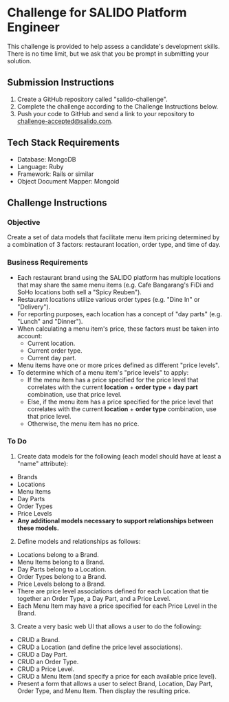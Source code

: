 # Challenge for SALIDO Platform Engineer

This challenge is provided to help assess a candidate's development skills. There is no time limit, but we ask that you be prompt in submitting your solution.

## Submission Instructions

1. Create a GitHub repository called "salido-challenge".
1. Complete the challenge according to the Challenge Instructions below.
1. Push your code to GitHub and send a link to your repository to challenge-accepted@salido.com.

## Tech Stack Requirements

* Database: MongoDB
* Language: Ruby
* Framework: Rails or similar
* Object Document Mapper: Mongoid

## Challenge Instructions

### Objective
Create a set of data models that facilitate menu item pricing determined by a combination of 3 factors: restaurant location, order type, and time of day.

### Business Requirements
* Each restaurant brand using the SALIDO platform has multiple locations that may share the same menu items (e.g. Cafe Bangarang's FiDi and SoHo locations both sell a "Spicy Reuben").
* Restaurant locations utilize various order types (e.g. "Dine In" or "Delivery").
* For reporting purposes, each location has a concept of "day parts" (e.g. "Lunch" and "Dinner").
* When calculating a menu item's price, these factors must be taken into account:
  * Current location.
  * Current order type.
  * Current day part.
* Menu items have one or more prices defined as different "price levels".
* To determine which of a menu item's "price levels" to apply:
  * If the menu item has a price specified for the price level that correlates with the current **location** + **order type** + **day part** combination, use that price level.
  * Else, if the menu item has a price specified for the price level that correlates with the current **location** + **order type** combination, use that price level.
  * Otherwise, the menu item has no price.

### To Do
1. Create data models for the following (each model should have at least a "name" attribute):
  * Brands
  * Locations
  * Menu Items
  * Day Parts
  * Order Types
  * Price Levels
  * **Any additional models necessary to support relationships between these models.**

2. Define models and relationships as follows:
  * Locations belong to a Brand.
  * Menu Items belong to a Brand.
  * Day Parts belong to a Location.
  * Order Types belong to a Brand.
  * Price Levels belong to a Brand.
  * There are price level associations defined for each Location that tie together an Order Type, a Day Part, and a Price Level.
  * Each Menu Item may have a price specified for each Price Level in the Brand.

3. Create a very basic web UI that allows a user to do the following:
  * CRUD a Brand.
  * CRUD a Location (and define the price level associations).
  * CRUD a Day Part.
  * CRUD an Order Type.
  * CRUD a Price Level.
  * CRUD a Menu Item (and specify a price for each available price level).
  * Present a form that allows a user to select Brand, Location, Day Part, Order Type, and Menu Item. Then display the resulting price.
